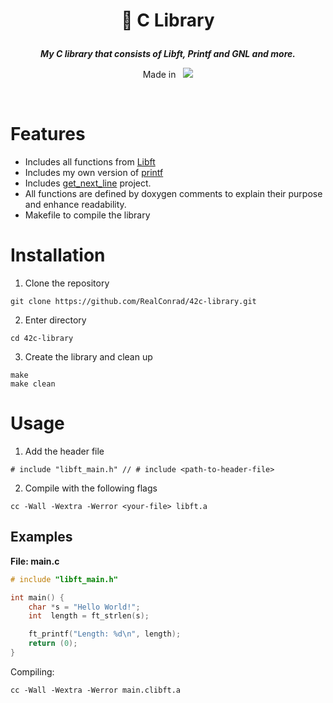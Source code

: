 <div align="center">
<h1>
    <p>
        📗 C Library
    </p>
</h1>

<p>
    <b><i>My C library that consists of Libft, Printf and GNL and more.</i></b>
</p>
<p>
    Made in&nbsp&nbsp
    <a href="https://skillicons.dev">
        <img src="https://skillicons.dev/icons?i=c,vscode,git" />
    </a>
</p>
</div>
<br />

# Features
- Includes all functions from [Libft](https://github.com/RealConrad/42libft.git)
- Includes my own version of [printf](https://github.com/RealConrad/42printf.git)
- Includes [get_next_line](https://github.com/RealConrad/42get-next-line.git) project.
- All functions are defined by doxygen comments to explain their purpose and enhance readability.
- Makefile to compile the library

# Installation
1. Clone the repository
```shell
git clone https://github.com/RealConrad/42c-library.git
```

2. Enter directory
```shell
cd 42c-library
```

3. Create the library and clean up
```shell
make
make clean
```

# Usage
1. Add the header file
```shell
# include "libft_main.h" // # include <path-to-header-file>
```
2. Compile with the following flags
```shell
cc -Wall -Wextra -Werror <your-file> libft.a
```
## Examples
**File: main.c**
```c
# include "libft_main.h"

int main() {
    char *s = "Hello World!";
    int  length = ft_strlen(s);

    ft_printf("Length: %d\n", length);
    return (0);
}
```
Compiling:
```shell
cc -Wall -Wextra -Werror main.clibft.a
```